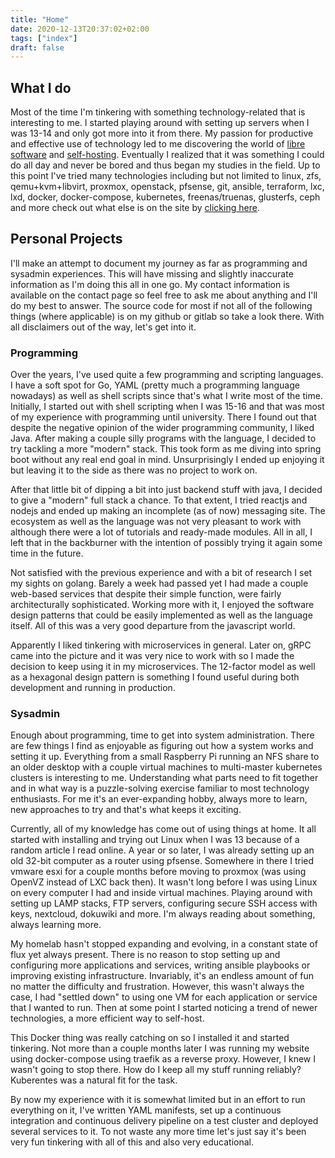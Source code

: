 ```yaml
---
title: "Home"
date: 2020-12-13T20:37:02+02:00
tags: ["index"]
draft: false
---
```


## What I do

Most of the time I'm tinkering with something technology-related that is interesting to me.
I started playing around with setting up servers when I was 13-14 and only got more into it from there.
My passion for productive and effective use of technology led to me discovering the world of
[libre software](https://www.fsf.org/resources/resources/what-is-fs)
and
[self-hosting](https://www.reddit.com/r/selfhosted/wiki/index#wiki_self-hosting).
Eventually I realized that it was something I could do all day and never be bored and thus began my studies in the field.
Up to this point I've tried many technologies including but not limited to
linux, zfs, qemu+kvm+libvirt, proxmox, openstack, pfsense, git, ansible, terraform, lxc, lxd, docker, docker-compose, kubernetes, freenas/truenas, glusterfs, ceph and more check out what else is on the site by [clicking here](/links).

## Personal Projects
I'll make an attempt to document my journey as far as programming and sysadmin experiences.
This will have missing and slightly inaccurate information as I'm doing this all in one go.
My contact information is available on the contact page so feel free to ask me about anything and I'll do my best to answer.
The source code for most if not all of the following things (where applicable) is on my github or gitlab so take a look there.
With all disclaimers out of the way, let's get into it. 

### Programming
Over the years, I've used quite a few programming and scripting languages.
I have a soft spot for Go, YAML (pretty much a programming language nowadays) as well as shell scripts since that's what I write most of the time.
Initially, I started out with shell scripting when I was 15-16 and that was most of my experience with programming until university.
There I found out that despite the negative opinion of the wider programming community, I liked Java.
After making a couple silly programs with the language, I decided to try tackling a more "modern" stack.
This took form as me diving into spring boot without any real end goal in mind.
Unsurprisingly I ended up enjoying it but leaving it to the side as there was no project to work on.

After that little bit of dipping a bit into just backend stuff with java, I decided to give a "modern" full stack a chance.
To that extent, I tried reactjs and nodejs and ended up making an incomplete (as of now) messaging site.
The ecosystem as well as the language was not very pleasant to work with although there were a lot of tutorials and ready-made modules.
All in all, I left that in the backburner with the intention of possibly trying it again some time in the future.

Not satisfied with the previous experience and with a bit of research I set my sights on golang.
Barely a week had passed yet I had made a couple web-based services that despite their simple function, were fairly architecturally sophisticated.
Working more with it, I enjoyed the software design patterns that could be easily implemented as well as the language itself.
All of this was a very good departure from the javascript world.

Apparently I liked tinkering with microservices in general.
Later on, gRPC came into the picture and it was very nice to work with so I made the decision to keep using it in my microservices.
The 12-factor model as well as a hexagonal design pattern is something I found useful during both development and running in production.

### Sysadmin
Enough about programming, time to get into system administration.
There are few things I find as enjoyable as figuring out how a system works and setting it up.
Everything from a small Raspberry Pi running an NFS share to an older desktop with a couple virtual machines to multi-master kubernetes clusters is interesting to me.
Understanding what parts need to fit together and in what way is a puzzle-solving exercise familiar to most technology enthusiasts.
For me it's an ever-expanding hobby, always more to learn, new approaches to try and that's what keeps it exciting.

Currently, all of my knowledge has come out of using things at home.
It all started with installing and trying out Linux when I was 13 because of a random article I read online.
A year or so later, I was already setting up an old 32-bit computer as a router using pfsense.
Somewhere in there I tried vmware esxi for a couple months before moving to proxmox (was using OpenVZ instead of LXC back then).
It wasn't long before I was using Linux on every computer I had and inside virtual machines.
Playing around with setting up LAMP stacks, FTP servers, configuring secure SSH access with keys, nextcloud, dokuwiki and more.
I'm always reading about something, always learning more.

My homelab hasn't stopped expanding and evolving, in a constant state of flux yet always present.
There is no reason to stop setting up and configuring more applications and services, writing ansible playbooks or improving existing infrastructure.
Invariably, it's an endless amount of fun no matter the difficulty and frustration.
However, this wasn't always the case, I had "settled down" to using one VM for each application or service that I wanted to run.
Then at some point I started noticing a trend of newer technologies, a more efficient way to self-host.

This Docker thing was really catching on so I installed it and started tinkering.
Not more than a couple months later I was running my website using docker-compose using traefik as a reverse proxy.
However, I knew I wasn't going to stop there. How do I keep all my stuff running reliably?
Kuberentes was a natural fit for the task.

By now my experience with it is somewhat limited but in an effort to run everything on it, I've written YAML manifests, set up a continuous integration and continuous delivery pipeline on a test cluster and deployed several services to it.
To not waste any more time let's just say it's been very fun tinkering with all of this and also very educational.
